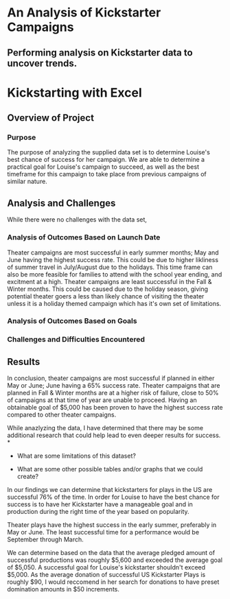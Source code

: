 # An Analysis of Kickstarter Campaigns
Performing analysis on Kickstarter data to uncover trends.
---

# Kickstarting with Excel

## Overview of Project

### Purpose
The purpose of analyzing the supplied data set is to determine Louise's best chance of success for her campaign. We are able to determine a practical goal for Louise's campaign to succeed, as well as the best timeframe for this campaign to take place from previous campaigns of similar nature.
## Analysis and Challenges
While there were no challenges with the data set, 
### Analysis of Outcomes Based on Launch Date
Theater campaigns are most successful in early summer months; May and June having the highest success rate. This could be due to higher likliness of summer travel in July/August due to the holidays. This time frame can also be more feasible for families to attend with the school year ending, and excitment at a high.
Theater campaigns are least successful in the Fall & Winter months. This could be caused due to the holiday season, giving potential theater goers a less than likely chance of visiting the theater unless it is a holiday themed campaign which has it's own set of limitations.
### Analysis of Outcomes Based on Goals

### Challenges and Difficulties Encountered

## Results

In conclusion, theater campaigns are most successful if planned in either May or June; June having a 65% success rate. Theater campaigns that are planned in Fall & Winter months are at a higher risk of failure, close to 50% of campaigns at that time of year are unable to proceed. Having an obtainable goal of $5,000 has been proven to have the highest success rate compared to other theater campaigns.

While anazlyzing the data, I have determined that there may be some additional research that could help lead to even deeper results for success.
*

- What are some limitations of this dataset?

- What are some other possible tables and/or graphs that we could create?


In our findings we can determine that kickstarters for plays in the US are successful 76% of the time. In order for Louise to have the best chance for success is to have her Kickstarter have a manageable goal and in production during the right time of the year based on popularity.


Theater plays have the highest success in the early summer, preferably in May or June. The least successful time for a performance would be September through March.



We can determine based on the data that the average pledged amount of successful productions was roughly $5,600 and exceeded the average goal of $5,050. A successful goal for Louise's kickstarter shouldn't exceed $5,000. As the average donation of successful US Kickstarter Plays is roughly $90, I would reccomend in her search for donations to have preset domination amounts in $50 increments.
